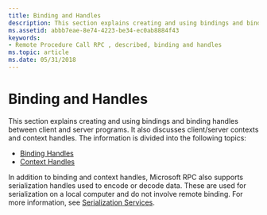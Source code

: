 ```yaml
---
title: Binding and Handles
description: This section explains creating and using bindings and binding handles between client and server programs.
ms.assetid: abbb7eae-8e74-4223-be34-ec0ab8884f43
keywords:
- Remote Procedure Call RPC , described, binding and handles
ms.topic: article
ms.date: 05/31/2018
---
```


# Binding and Handles

This section explains creating and using bindings and binding handles between client and server programs. It also discusses client/server contexts and context handles. The information is divided into the following topics:

-   [Binding Handles](binding-handles.md)
-   [Context Handles](context-handles.md)

In addition to binding and context handles, Microsoft RPC also supports serialization handles used to encode or decode data. These are used for serialization on a local computer and do not involve remote binding. For more information, see [Serialization Services](serialization-services.md).

 

 




